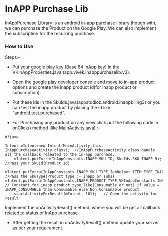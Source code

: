 # InAPP Purchase Lib #

InAppPurchase Library is an android in-app purchase library though with, we can purchase the Product on the Google Play. We can also implement the subscription for the recurring purchase. 

### How to Use ###

Steps:-

* Put your google play key (Base 64 InApp key) in the VKInAppProperties.java (app.vivek.inapppurchaselib.v3).

* Open the google play developer console and move to in-app product options and create the inapp product id(for inapp product or subscription).

* Put these ids in the SkuIds.java(appstudioz.android.inappbiling3) or you can test the inapp product by placing the id like "android.test.purchased".

* For Purchasing any product on any view click put the following code in onClick() method (like MainActivity.java) :-
    
	
```
#!java

Intent mIntent=new Intent(MainActivity.this, InAppPurchaseActivity.class);  //InAppPurchaseActivity.class handle all the callback releated to the in-app purchase.
	mIntent.putExtra(InAppConstants.INAPP_SKU_ID, SkuIds.SKU_INAPP_5);          //Pass your SkuId(Product Id)
    mIntent.putExtra(InAppConstants.INAPP_SKU_TYPE,IabHelper.ITEM_TYPE_INAPP);  //Pass the SkuType(Product type :- inapp or subs)
mIntent.putExtra(InAppConstants.INAPP_PRODUCT_TYPE,VKInAppConstants.INAPP_CONSUMABLE);  // Constant for inapp product type like(Consumable or not) if value = INAPP_CONSUMABLE than Consumable else Non Consumable product
	startActivityForResult(mIntent, 101); 	// Open the activity for result
```
Implement the onActivityResult() method, where you will be get all callback related to status of InApp purchase.
	
* After getting the result in onActivityResult() method update your server as per your requirement.